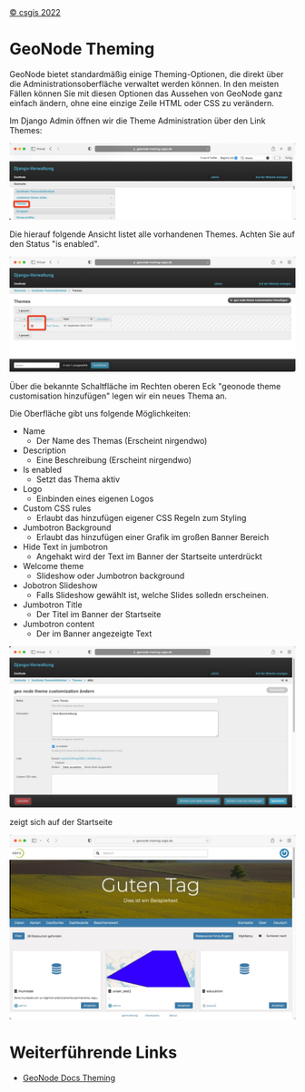 <!-- the Menu -->
<link rel="stylesheet" media="all" href="../styles.css" />
<div id="logo"><a href="https://csgis.de">© csgis 2022</a></div>
<div id="menu"></div>
<div id="jumpMenu"></div>
<script src="../menu.js"></script>
<script src="../jumpmenu.js"></script>
<!-- the Menu -->


# GeoNode Theming

GeoNode bietet standardmäßig einige Theming-Optionen, die direkt über die Administrationsoberfläche verwaltet werden können. In den meisten Fällen können Sie mit diesen Optionen das Aussehen von GeoNode ganz einfach ändern, ohne eine einzige Zeile HTML oder CSS zu verändern.

Im Django Admin öffnen wir die Theme Administration über den Link Themes:

![Theme link](images/django_theme.jpeg)

Die hierauf folgende Ansicht listet alle vorhandenen Themes. Achten Sie auf den Status "is enabled".

![Theme aktiviert / nicht aktiviert](images/django_theme_enabled.jpeg)

Über die bekannte Schaltfläche im Rechten oberen Eck "geonode theme customisation hinzufügen" legen wir ein neues Thema an.

Die Oberfläche gibt uns folgende Möglichkeiten:

- Name
  - Der Name des Themas (Erscheint nirgendwo)
- Description
  - Eine Beschreibung (Erscheint nirgendwo)
-  Is enabled
   -  Setzt das Thema aktiv
- Logo
  - Einbinden eines eigenen Logos
- Custom CSS rules
  - Erlaubt das hinzufügen eigener CSS Regeln zum Styling
- Jumbotron Background
  - Erlaubt das hinzufügen einer Grafik im großen Banner Bereich
- Hide Text in jumbotron
  - Angehakt wird der Text im Banner der Startseite unterdrückt
-  Welcome theme
   -  Slideshow oder Jumbotron background
-  Jobotron Slideshow
   -  Falls Slideshow gewählt ist, welche Slides solledn erscheinen.
- Jumbotron Title
  - Der Titel im Banner der Startseite
- Jumbotron content
  - Der im Banner angezeigte Text

![Theme Formular](images/django_theme_form.jpeg)

zeigt sich auf der Startseite

![Theme ist sichtbar](images/theming.jpeg)

# Weiterführende Links

- [GeoNode Docs Theming](https://docs.geonode.org/en/master/admin/admin_panel/index.html#simple-theming)
